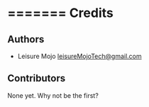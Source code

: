 =======
Credits
=======

Authors
----------------

* Leisure Mojo <leisureMojoTech@gmail.com>

Contributors
------------

None yet. Why not be the first?
